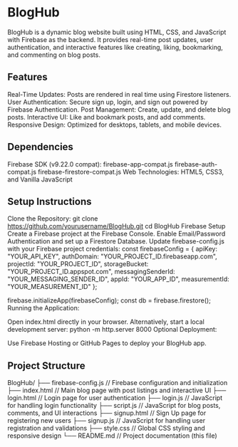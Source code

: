 # BlogHub
BlogHub is a dynamic blog website built using HTML, CSS, and JavaScript with Firebase as the backend. It provides real-time post updates, user authentication, and interactive features like creating, liking, bookmarking, and commenting on blog posts.

## Features
Real-Time Updates: Posts are rendered in real time using Firestore listeners.
User Authentication: Secure sign up, login, and sign out powered by Firebase Authentication.
Post Management: Create, update, and delete blog posts.
Interactive UI: Like and bookmark posts, and add comments.
Responsive Design: Optimized for desktops, tablets, and mobile devices.
## Dependencies
Firebase SDK (v9.22.0 compat):
firebase-app-compat.js
firebase-auth-compat.js
firebase-firestore-compat.js
Web Technologies:
HTML5, CSS3, and Vanilla JavaScript
## Setup Instructions
Clone the Repository:
git clone https://github.com/yourusername/BlogHub.git
cd BlogHub
Firebase Setup
Create a Firebase project at the Firebase Console.
Enable Email/Password Authentication and set up a Firestore Database.
Update firebase-config.js with your Firebase project credentials:
const firebaseConfig = {
  apiKey: "YOUR_API_KEY",
  authDomain: "YOUR_PROJECT_ID.firebaseapp.com",
  projectId: "YOUR_PROJECT_ID",
  storageBucket: "YOUR_PROJECT_ID.appspot.com",
  messagingSenderId: "YOUR_MESSAGING_SENDER_ID",
  appId: "YOUR_APP_ID",
  measurementId: "YOUR_MEASUREMENT_ID"
};

firebase.initializeApp(firebaseConfig);
const db = firebase.firestore();
Running the Application:

Open index.html directly in your browser.
Alternatively, start a local development server:
python -m http.server 8000
Optional Deployment:

Use Firebase Hosting or GitHub Pages to deploy your BlogHub app.
## Project Structure
BlogHub/
├── firebase-config.js // Firebase configuration and initialization
├── index.html         // Main blog page with post listings and interactive UI
├── login.html         // Login page for user authentication
├── login.js           // JavaScript for handling login functionality
├── script.js          // JavaScript for blog posts, comments, and UI interactions
├── signup.html        // Sign Up page for registering new users
├── signup.js          // JavaScript for handling user registration and validations
├── style.css          // Global CSS styling and responsive design
└── README.md          // Project documentation (this file)
